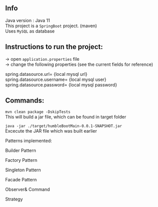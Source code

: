 
## Info
Java version : Java 11 <br/>
This project is a `SpringBoot` project. (maven) <br />
Uses `MySQL` as database

## Instructions to run the project: <br />
-> open `application.properties` file <br />
-> change the following properties (see the current fields for reference) <br />

spring.datasource.url= {local mysql url} <br />
spring.datasource.username= {local mysql user} <br />
spring.datasource.password= {local mysql password} <br />


## Commands:
`mvn clean package -DskipTests` <br />
This will build a jar file, which can be found in target folder

`java -jar ./target/humbleBootMain-0.0.1-SNAPSHOT.jar`  <br />
Excecute the JAR file which was built earlier



Patterns  implemented:

Builder Pattern


Factory Pattern


Singleton Pattern


Facade Pattern

Observer& Command

Strategy


